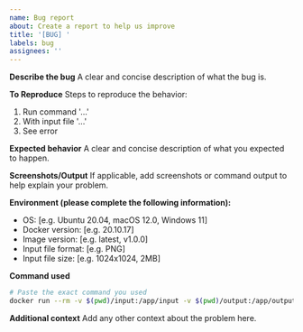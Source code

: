 ```yaml
---
name: Bug report
about: Create a report to help us improve
title: '[BUG] '
labels: bug
assignees: ''
---
```


**Describe the bug**
A clear and concise description of what the bug is.

**To Reproduce**
Steps to reproduce the behavior:
1. Run command '...'
2. With input file '...'
3. See error

**Expected behavior**
A clear and concise description of what you expected to happen.

**Screenshots/Output**
If applicable, add screenshots or command output to help explain your problem.

**Environment (please complete the following information):**
- OS: [e.g. Ubuntu 20.04, macOS 12.0, Windows 11]
- Docker version: [e.g. 20.10.17]
- Image version: [e.g. latest, v1.0.0]
- Input file format: [e.g. PNG]
- Input file size: [e.g. 1024x1024, 2MB]

**Command used**
```bash
# Paste the exact command you used
docker run --rm -v $(pwd)/input:/app/input -v $(pwd)/output:/app/output png2icns:latest -i /app/input/test.png -o /app/output/test.icns
```

**Additional context**
Add any other context about the problem here.